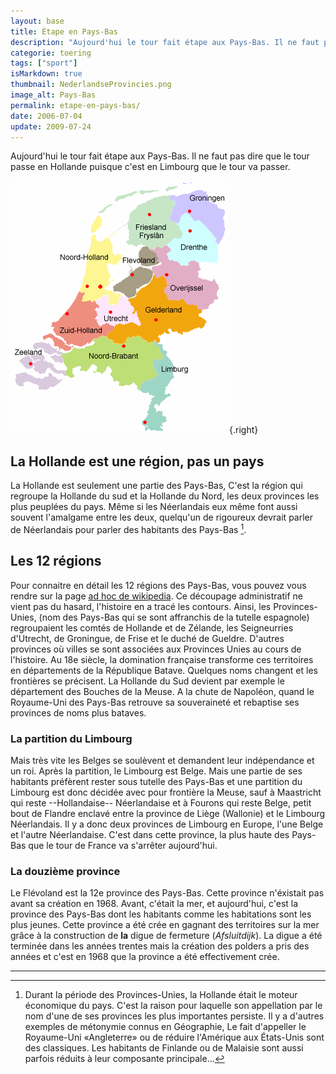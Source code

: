 ```yaml
---
layout: base
title: Étape en Pays-Bas
description: "Aujourd'hui le tour fait étape aux Pays-Bas. Il ne faut pas dire que le tour passe en Hollande puisque c'est en Limbourg que le tour va passer."
categorie: toering
tags: ["sport"]
isMarkdown: true
thumbnail: NederlandseProvincies.png
image_alt: Pays-Bas
permalink: etape-en-pays-bas/
date: 2006-07-04
update: 2009-07-24
---
```


Aujourd'hui le tour fait étape aux Pays-Bas. Il ne faut pas dire que le tour passe en Hollande puisque c'est en Limbourg que le tour va passer.

![Pays-Bas](NederlandseProvincies.png){.right}

## La Hollande est une région, pas un pays
La Hollande est seulement une partie des Pays-Bas, C'est la région qui regroupe la Hollande du sud et la Hollande du Nord, les deux provinces les plus peuplées du pays. Même si les Néerlandais eux même font aussi souvent l'amalgame entre les deux, quelqu'un de rigoureux devrait parler de Néerlandais pour parler des habitants des Pays-Bas [^1]. 

## Les 12 régions
Pour connaitre en détail les 12 régions des Pays-Bas, vous pouvez vous rendre sur la page [ad hoc de wikipedia](http://fr.wikipedia.org/wiki/Provinces_des_Pays-Bas). Ce découpage administratif ne vient pas du hasard, l'histoire en a tracé les contours. Ainsi, les Provinces-Unies, (nom des Pays-Bas qui se sont affranchis de la tutelle espagnole) regroupaient les comtés de Hollande et de Zélande, les Seigneurries d'Utrecht, de Groningue, de Frise et le duché de Gueldre. D'autres provinces où villes se sont associées aux Provinces Unies au cours de l'histoire. Au 18e siècle, la domination française transforme ces territoires en départements de la République Batave. Quelques noms changent et les frontières se précisent. La Hollande du Sud devient par exemple le département des Bouches de la Meuse. A la chute de Napoléon, quand le 
Royaume-Uni des Pays-Bas retrouve sa souveraineté et rebaptise ses provinces de noms plus bataves.

### La partition du Limbourg
Mais très vite les Belges se soulèvent et demandent leur indépendance et un roi. Après la partition, le Limbourg est Belge. Mais une partie de ses habitants préfèrent rester sous tutelle des Pays-Bas et une partition du Limbourg est donc décidée avec pour frontière la Meuse, sauf à Maastricht qui reste --Hollandaise-- Néerlandaise et à Fourons qui reste Belge, petit bout de Flandre enclavé entre la province de Liège (Wallonie) et le Limbourg Néerlandais. Il y a donc deux provinces de Limbourg en Europe, l'une Belge et l'autre Néerlandaise. C'est dans cette province, la plus haute des Pays-Bas que le tour de France va s'arrêter aujourd'hui.

### La douzième province
Le Flévoland est la 12e province des Pays-Bas. Cette province n'éxistait pas avant sa création en 1968. Avant, c'était la mer, et aujourd'hui, c'est la province des Pays-Bas dont les habitants comme les habitations sont les plus jeunes. Cette province a été crée en gagnant des territoires sur la mer grâce à la construction de **la** digue de fermeture (*Afsluitdijk*). La digue a été terminée dans les années trentes mais la création des polders a pris des années et c'est en 1968 que la province a été effectivement crée.

---
[^1]: Durant la période des Provinces-Unies, la Hollande était le moteur économique du pays. C'est la raison pour laquelle son appellation par le nom d'une de ses provinces les plus importantes persiste. Il y a d'autres exemples de métonymie connus en Géographie, Le fait d'appeller le Royaume-Uni «Angleterre» ou de réduire l'Amérique aux États-Unis sont des classiques. Les habitants de Finlande ou de Malaisie sont aussi parfois réduits à leur composante principale...